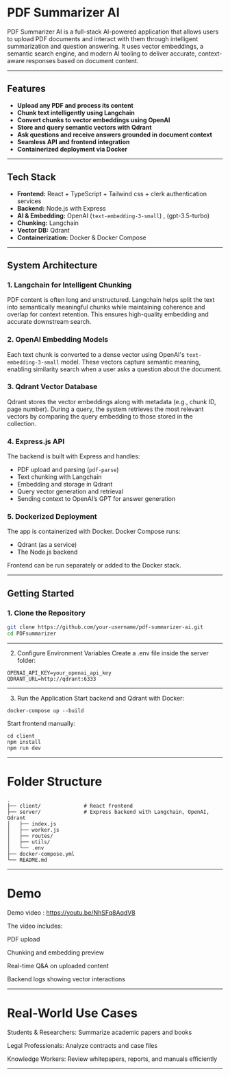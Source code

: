 # PDF Summarizer AI

PDF Summarizer AI is a full-stack AI-powered application that allows users to upload PDF documents and interact with them through intelligent summarization and question answering. It uses vector embeddings, a semantic search engine, and modern AI tooling to deliver accurate, context-aware responses based on document content.

---

## Features

- **Upload any PDF and process its content**
- **Chunk text intelligently using Langchain**
- **Convert chunks to vector embeddings using OpenAI**
- **Store and query semantic vectors with Qdrant**
- **Ask questions and receive answers grounded in document context**
- **Seamless API and frontend integration**
- **Containerized deployment via Docker**

---

## Tech Stack

- **Frontend:** React + TypeScript + Tailwind css + clerk authentication services
- **Backend:** Node.js with Express  
- **AI & Embedding:** OpenAI (`text-embedding-3-small`) , (gpt-3.5-turbo) 
- **Chunking:** Langchain  
- **Vector DB:** Qdrant  
- **Containerization:** Docker & Docker Compose

---

## System Architecture

### 1. Langchain for Intelligent Chunking

PDF content is often long and unstructured. Langchain helps split the text into semantically meaningful chunks while maintaining coherence and overlap for context retention. This ensures high-quality embedding and accurate downstream search.

### 2. OpenAI Embedding Models

Each text chunk is converted to a dense vector using OpenAI's `text-embedding-3-small` model. These vectors capture semantic meaning, enabling similarity search when a user asks a question about the document.

### 3. Qdrant Vector Database

Qdrant stores the vector embeddings along with metadata (e.g., chunk ID, page number). During a query, the system retrieves the most relevant vectors by comparing the query embedding to those stored in the collection.

### 4. Express.js API

The backend is built with Express and handles:  
- PDF upload and parsing (`pdf-parse`)  
- Text chunking with Langchain  
- Embedding and storage in Qdrant  
- Query vector generation and retrieval  
- Sending context to OpenAI’s GPT for answer generation

### 5. Dockerized Deployment

The app is containerized with Docker. Docker Compose runs:  
- Qdrant (as a service)  
- The Node.js backend  

Frontend can be run separately or added to the Docker stack.

---

## Getting Started

### 1. Clone the Repository

```bash
git clone https://github.com/your-username/pdf-summarizer-ai.git
cd PDFsummarizer
```

---

2. Configure Environment Variables
Create a .env file inside the server folder:

```
OPENAI_API_KEY=your_openai_api_key
QDRANT_URL=http://qdrant:6333
```

---

3. Run the Application
Start backend and Qdrant with Docker:

```
docker-compose up --build
```

Start frontend manually:

```
cd client
npm install
npm run dev
```

---

# Folder Structure

```
.
├── client/              # React frontend
├── server/              # Express backend with Langchain, OpenAI, Qdrant
│   ├── index.js
│   ├── worker.js
│   ├── routes/
│   ├── utils/
│   └── .env
├── docker-compose.yml
└── README.md
```

---

# Demo

Demo video : 
https://youtu.be/NhSFq8AqdV8

The video includes:

PDF upload

Chunking and embedding preview

Real-time Q&A on uploaded content

Backend logs showing vector interactions

---

# Real-World Use Cases 

Students & Researchers: Summarize academic papers and books

Legal Professionals: Analyze contracts and case files

Knowledge Workers: Review whitepapers, reports, and manuals efficiently

---
